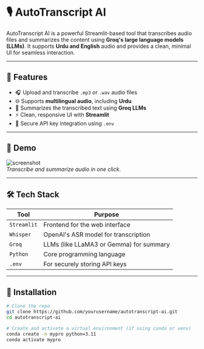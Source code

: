 # 🎙️ AutoTranscript AI

AutoTranscript AI is a powerful Streamlit-based tool that transcribes audio files and summarizes the content using **Groq's large language models (LLMs)**. It supports **Urdu and English** audio and provides a clean, minimal UI for seamless interaction.

---

## 🚀 Features

- 🎧 Upload and transcribe `.mp3` or `.wav` audio files
- 🌐 Supports **multilingual audio**, including **Urdu**
- 🧠 Summarizes the transcribed text using **Groq LLMs**
- ⚡ Clean, responsive UI with **Streamlit**
- 🔐 Secure API key integration using `.env`

---

## 📸 Demo

![screenshot](assets/demo.png)  
*Transcribe and summarize audio in one click.*

---

## 🛠️ Tech Stack

| Tool        | Purpose                                  |
|-------------|-------------------------------------------|
| `Streamlit` | Frontend for the web interface            |
| `Whisper`   | OpenAI's ASR model for transcription      |
| `Groq`      | LLMs (like LLaMA3 or Gemma) for summary   |
| `Python`    | Core programming language                 |
| `.env`      | For securely storing API keys             |

---

## 🔧 Installation

```bash
# Clone the repo
git clone https://github.com/yourusername/autotranscript-ai.git
cd autotranscript-ai

# Create and activate a virtual environment (if using conda or venv)
conda create -n mypro python=3.11
conda activate mypro


